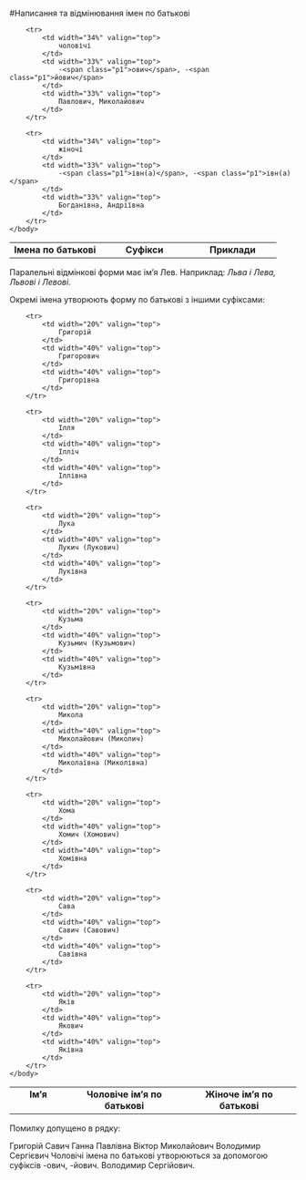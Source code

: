#Написання та вiдмiнювання iмен по батьковi


<table align="center">
    <body>
        <tr>
            <td width="34%" align="center" valign="top">
                <b>Імена по батькові</b>
            </td>  
            <td width="33%" align="center" valign="top">
                <b>Суфікси</b>
            </td>
            <td width="33%" align="center" valign="top">
                <b>Приклади</b>
            </td>                     
        </tr>

        <tr>
            <td width="34%" valign="top">
                чоловічі
            </td>  
            <td width="33%" valign="top">
                -<span class="p1">ович</span>, -<span class="p1">йович</span>
            </td>
            <td width="33%" valign="top">
                Павлович, Миколайович
            </td>                     
        </tr>

        <tr>
            <td width="34%" valign="top">
                жіночі
            </td>  
            <td width="33%" valign="top">
                -<span class="p1">івн(а)</span>, -<span class="p1">івн(а)</span>
            </td>
            <td width="33%" valign="top">
                Богданівна, Андріївна
            </td>                     
        </tr>
    </body>
</table>

Паралельнi вiдмiнковi форми має iм’я Лев. Наприклад: <i>Льва i Лева, Львовi i Левовi</i>.
<br>

Окремi iмена утворюють форму по батьковi з iншими суфiксами:


<table align="center">
    <body>
        <tr>
            <td width="20%" align="center" valign="top">
                <b>Ім’я</b>
            </td>  
            <td width="40%" align="center" valign="top">
                <b>Чоловіче ім’я по батькові</b>
            </td>
            <td width="40%" align="center" valign="top">
                <b>Жіноче ім’я по батькові</b>
            </td>                     
        </tr>

        <tr>
            <td width="20%" valign="top">
                Григорій
            </td>  
            <td width="40%" valign="top">
                Григорович
            </td>
            <td width="40%" valign="top">
                Григорівна
            </td>                     
        </tr>

        <tr>
            <td width="20%" valign="top">
                Ілля
            </td>  
            <td width="40%" valign="top">
                Ілліч
            </td>
            <td width="40%" valign="top">
                Іллівна
            </td>                     
        </tr>

        <tr>
            <td width="20%" valign="top">
                Лука
            </td>  
            <td width="40%" valign="top">
                Лукич (Лукович)
            </td>
            <td width="40%" valign="top">
                Луківна
            </td>                     
        </tr>

        <tr>
            <td width="20%" valign="top">
                Кузьма
            </td>  
            <td width="40%" valign="top">
                Кузьмич (Кузьмович)
            </td>
            <td width="40%" valign="top">
                Кузьмівна
            </td>                     
        </tr>

        <tr>
            <td width="20%" valign="top">
                Микола
            </td>  
            <td width="40%" valign="top">
                Миколайович (Миколич)
            </td>
            <td width="40%" valign="top">
                Миколаївна (Миколівна)
            </td>                     
        </tr>

        <tr>
            <td width="20%" valign="top">
                Хома
            </td>  
            <td width="40%" valign="top">
                Хомич (Хомович)
            </td>
            <td width="40%" valign="top">
                Хомівна
            </td>                     
        </tr>

        <tr>
            <td width="20%" valign="top">
                Сава
            </td>  
            <td width="40%" valign="top">
                Савич (Савович)
            </td>
            <td width="40%" valign="top">
                Савівна
            </td>                     
        </tr>

        <tr>
            <td width="20%" valign="top">
                Яків
            </td>  
            <td width="40%" valign="top">
                Якович
            </td>
            <td width="40%" valign="top">
                Яківна
            </td>                     
        </tr>
    </body>
</table>


<quiz> 
    <question>
       <p> Помилку допущено в рядку:</p>
           <answer> Григорій Савич</answer>
           <answer> Ганна Павлівна</answer>
           <answer> Віктор Миколайович</answer>
           <answer correct> Володимир Сергієвич</answer>
      <explanation>
Чоловічі імена по батькові утворюються за допомогою суфіксів -<span class="p1">ович</span>, -<span class="p1">йович</span>.
Володимир Сергійович. 
</explanation>
    </question>
</quiz>